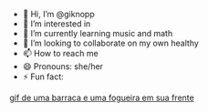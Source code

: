 - 👋 Hi, I’m @giknopp
- 👀 I’m interested in 
- 🌱 I’m currently learning music and math
- 💞️ I’m looking to collaborate on my own healthy
- 📫 How to reach me
- 😄 Pronouns: she/her
- ⚡ Fun fact: 

<!---
giknopp/giknopp is a ✨ special ✨ repository because its `README.md` (this file) appears on your GitHub profile.
You can click the Preview link to take a look at your changes.
--->
[gif de uma barraca e uma fogueira em sua frente](https://media.tenor.com/lJW-9bzyO88AAAAM/camping-my-new-home.gif)
